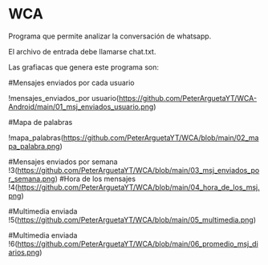 # WCA

Programa que permite analizar la conversación de whatsapp.

El archivo de entrada debe llamarse chat.txt. 

Las grafiacas que genera este programa son: 


#Mensajes enviados por cada usuario

!mensajes_enviados_por usuario(https://github.com/PeterArguetaYT/WCA-Android/main/01_msj_enviados_usuario.png)

#Mapa de palabras

!mapa_palabras(https://github.com/PeterArguetaYT/WCA/blob/main/02_mapa_palabra.png)

#Mensajes enviados por semana
!3(https://github.com/PeterArguetaYT/WCA/blob/main/03_msj_enviados_por_semana.png)
#Hora de los mensajes
!4(https://github.com/PeterArguetaYT/WCA/blob/main/04_hora_de_los_msj.png)

#Multimedia enviada
!5(https://github.com/PeterArguetaYT/WCA/blob/main/05_multimedia.png)

#Multimedia enviada
!6(https://github.com/PeterArguetaYT/WCA/blob/main/06_promedio_msj_diarios.png)
